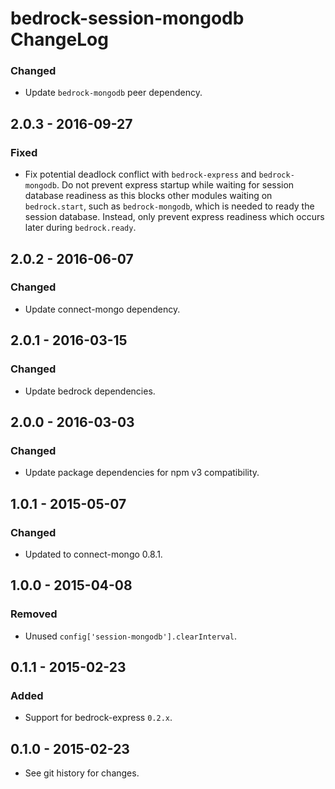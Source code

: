 # bedrock-session-mongodb ChangeLog

### Changed
- Update `bedrock-mongodb` peer dependency.

## 2.0.3 - 2016-09-27

### Fixed
- Fix potential deadlock conflict with `bedrock-express` and
  `bedrock-mongodb`. Do not prevent express startup while
  waiting for session database readiness as this blocks other
  modules waiting on `bedrock.start`, such as `bedrock-mongodb`,
  which is needed to ready the session database. Instead, only
  prevent express readiness which occurs later during `bedrock.ready`.

## 2.0.2 - 2016-06-07

### Changed
- Update connect-mongo dependency.

## 2.0.1 - 2016-03-15

### Changed
- Update bedrock dependencies.

## 2.0.0 - 2016-03-03

### Changed
- Update package dependencies for npm v3 compatibility.

## 1.0.1 - 2015-05-07

### Changed
- Updated to connect-mongo 0.8.1.

## 1.0.0 - 2015-04-08

### Removed
- Unused `config['session-mongodb'].clearInterval`.

## 0.1.1 - 2015-02-23

### Added
- Support for bedrock-express `0.2.x`.

## 0.1.0 - 2015-02-23

- See git history for changes.
